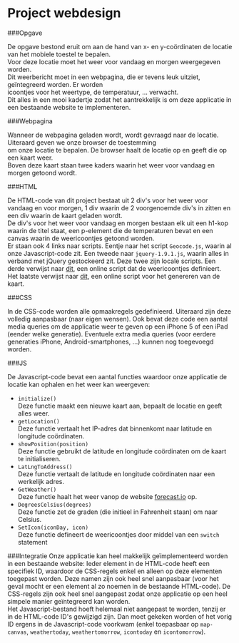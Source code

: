 Project webdesign
=================

###Opgave

De opgave bestond eruit om aan de hand van x- en y-coördinaten de locatie van het mobiele toestel te bepalen.	
Voor deze locatie moet het weer voor vandaag en morgen weergegeven worden.	
Dit weerbericht moet in een webpagina, die er tevens leuk uitziet, geïntegreerd worden. Er worden	
icoontjes voor het weertype, de temperatuur, ... verwacht.	
Dit alles in een mooi kadertje zodat het aantrekkelijk is om deze applicatie in een bestaande website te implementeren.

###Webpagina

Wanneer de webpagina geladen wordt, wordt gevraagd naar de locatie. Uiteraard geven we onze browser de toestemming	
om onze locatie te bepalen.
De browser haalt de locatie op en geeft die op een kaart weer.	
Boven deze kaart staan twee kaders waarin het weer voor vandaag en morgen getoond wordt.


###HTML

De HTML-code van dit project bestaat uit 2 div's voor het weer voor vandaag en voor morgen, 1 div waarin de 2 voorgenoemde div's in zitten en een div waarin de kaart geladen wordt.	
De div's voor het weer voor vandaag en morgen bestaan elk uit een h1-kop waarin de titel staat, een p-element die de temperaturen bevat en een canvas waarin de weericoontjes getoond worden.  
Er staan ook 4 links naar scripts. Eentje naar het script `Geocode.js`, waarin al onze Javascript-code zit. Een tweede naar `jquery-1.9.1.js`, waarin alles in verband met jQuery gestockeerd zit. Deze twee zijn locale scripts.
Een derde verwijst naar [dit](https://rawgithub.com/darkskyapp/skycons/master/skycons.js), een online script dat de weericoontjes definieert. Het laatste verwijst naar [dit](https://maps.googleapis.com/maps/api/js?v=3.exp&sensor=false), een online script voor het genereren van de kaart.


###CSS

In de CSS-code worden alle opmaakregels gedefinieerd. Uiteraard zijn deze volledig aanpasbaar (naar eigen wensen).
Ook bevat deze code een aantal media queries om de applicatie weer te geven op een iPhone 5 of een iPad (eender welke generatie). Eventuele extra media queries (voor eerdere generaties iPhone, Android-smartphones, ...) kunnen nog toegevoegd worden.


###JS

De Javascript-code bevat een aantal functies waardoor onze applicatie de locatie kan ophalen en het weer kan weergeven:
* `initialize()`	
Deze functie maakt een nieuwe kaart aan, bepaalt de locatie en geeft alles weer.
* `getLocation()`	
Deze functie vertaalt het IP-adres dat binnenkomt naar latitude en longitude coördinaten.
* `showPosition(position)`	
Deze functie gebruikt de latitude en longitude coördinaten om de kaart te initialiseren.
* `LatLngToAddress()`	
Deze functie vertaalt de latitude en longitude coördinaten naar een werkelijk adres.
* `GetWeather()`	
Deze functie haalt het weer vanop de website [forecast.io](http://forecast.io/) op.
* `DegreesCelsius(degrees)`		
Deze functie zet de graden (die initieel in Fahrenheit staan) om naar Celsius.
* `SetIcon(iconDay, icon)`	
Deze functie defineert de weericoontjes door middel van een `switch` statement

###Integratie
Onze applicatie kan heel makkelijk geïmplementeerd worden in een bestaande website: 
Ieder element in de HTML-code heeft een specifiek ID, waardoor de CSS-regels enkel en alleen op deze elementen toegepast worden. Deze namen zijn ook heel snel aanpasbaar (voor het geval mocht er een element al zo noemen in de bestaande HTML-code). De CSS-regels zijn ook heel snel aangepast zodat onze applicatie op een heel simpele manier geïntegreerd kan worden.  
Het Javascript-bestand hoeft helemaal niet aangepast te worden, tenzij er in de HTML-code ID's gewijzigd zijn. Dan moet gekeken worden of het vorig ID ergens in de Javascript-code voorkwam (enkel toepasbaar op `map-canvas`, `weathertoday`, `weathertomorrow`, `icontoday` en `icontomorrow`).
